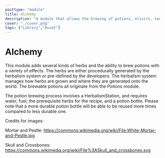 ```yaml
---
posttype: "module" 
title: Alchemy
description: "A module that allows the brewing of potions, elixirs, tonics, and other vials."
cover: "./cover.png"
tags: ["Library","Asset"]
---
```

# Alchemy

This module adds several kinds of herbs and the ability to brew potions with a variety of effects. The herbs are either
procedurally generated by the herbalism system or pre-defined by the developers. The herbalism system manages how herbs
are grown and where they are generated onto the world. The brewable potions all originate from the Potions module.

The potion brewing process involves a HerbalismStation, and requires water, fuel, the prerequisite herbs for the
recipe, and a potion bottle. Please note that a more durable potion bottle will be able to be reused more times compared
to less durable one.

Credits for images:

Mortar and Pestle: https://commons.wikimedia.org/wiki/File:White-Mortar-and-Pestle.jpg

Skull and Crossbones: https://commons.wikimedia.org/wiki/File%3ASkull_and_crossbones.svg